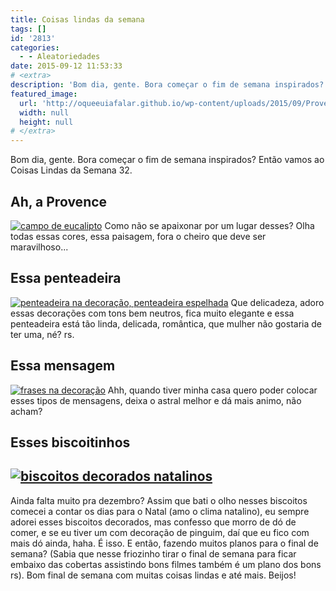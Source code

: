 ```yaml
---
title: Coisas lindas da semana
tags: []
id: '2813'
categories:
  - - Aleatoriedades
date: 2015-09-12 11:53:33
# <extra>
description: 'Bom dia, gente. Bora começar o fim de semana inspirados? Então vamos ao Coisas Lindas da Semana 32. Ah, a Provence Como não se apaixonar por um lugar desses? Olha todas essas cores, essa paisagem, fora o cheiro que deve ser maravilhoso&#8230; Essa penteadeira Que delicadeza, adoro essas decorações com tons bem neutros, fica muito elegante e essa penteadeira está tão linda, delicada, romântica, que mulher não gostaria de ter uma, né? rs. Essa mensagem Ahh, quando tiver minha casa quero poder colocar esses tipos de mensagens, deixa o astral melhor e dá mais animo, não acham? Esses biscoitinhos Ainda falta muito pra dezembro? Assim que bati o olho nesses biscoitos comecei a contar os dias para o Natal (amo o clima natalino), eu sempre adorei esses biscoitos decorados, mas confesso que morro de dó de comer, e se eu &hellip;'
featured_image: 
  url: 'http://oqueeuiafalar.github.io/wp-content/uploads/2015/09/Provence-France.jpg'
  width: null
  height: null
# </extra>
---
```


Bom dia, gente. Bora começar o fim de semana inspirados? Então vamos ao Coisas Lindas da Semana 32.

## Ah, a Provence

[![campo de eucalipto ](/wp-content/uploads/2015/09/Provence-France.jpg)](/wp-content/uploads/2015/09/Provence-France.jpg) Como não se apaixonar por um lugar desses? Olha todas essas cores, essa paisagem, fora o cheiro que deve ser maravilhoso...

## Essa penteadeira

[![penteadeira na decoração, penteadeira espelhada](/wp-content/uploads/2015/09/penteadeira-decoração-624x1024.jpg)](/wp-content/uploads/2015/09/penteadeira-decoração.jpg) Que delicadeza, adoro essas decorações com tons bem neutros, fica muito elegante e essa penteadeira está tão linda, delicada, romântica, que mulher não gostaria de ter uma, né? rs.

## Essa mensagem

[![frases na decoração](/wp-content/uploads/2015/09/frases-decoração-683x1024.jpg)](/wp-content/uploads/2015/09/frases-decoração.jpg) Ahh, quando tiver minha casa quero poder colocar esses tipos de mensagens, deixa o astral melhor e dá mais animo, não acham?

## Esses biscoitinhos

## [![biscoitos decorados natalinos ](/wp-content/uploads/2015/09/biscoitos-natalinos-decorados-683x1024.jpg)](/wp-content/uploads/2015/09/biscoitos-natalinos-decorados.jpg)

Ainda falta muito pra dezembro? Assim que bati o olho nesses biscoitos comecei a contar os dias para o Natal (amo o clima natalino), eu sempre adorei esses biscoitos decorados, mas confesso que morro de dó de comer, e se eu tiver um com decoração de pinguim, daí que eu fico com mais dó ainda, haha. É isso. E então, fazendo muitos planos para o final de semana? (Sabia que nesse friozinho tirar o final de semana para ficar embaixo das cobertas assistindo bons filmes também é um plano dos bons rs). Bom final de semana com muitas coisas lindas e até mais. Beijos!
